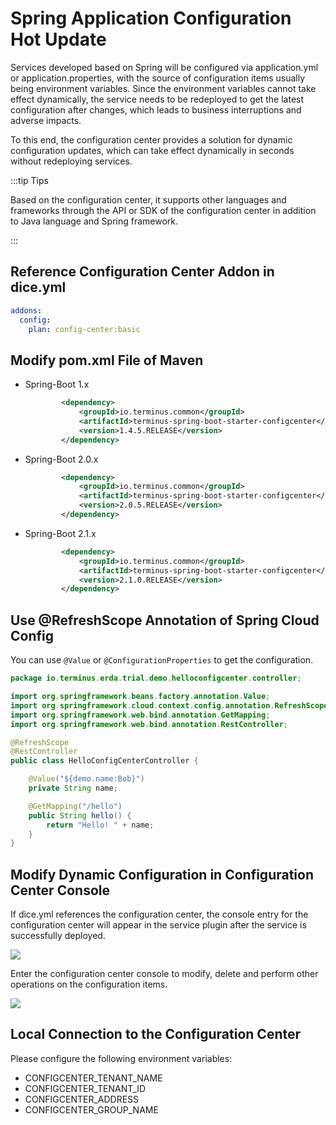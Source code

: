 # Spring Application Configuration Hot Update

Services developed based on Spring will be configured via application.yml or application.properties, with the source of configuration items usually being environment variables. Since the environment variables cannot take effect dynamically, the service needs to be redeployed to get the latest configuration after changes, which leads to business interruptions and adverse impacts.

To this end, the configuration center provides a solution for dynamic configuration updates, which can take effect dynamically in seconds without redeploying services.

:::tip Tips

Based on the configuration center, it supports other languages and frameworks through the API or SDK of the configuration center in addition to Java language and Spring framework.

:::

## Reference Configuration Center Addon in dice.yml


```yaml
addons:
  config:
    plan: config-center:basic
```

## Modify pom.xml File of Maven

* Spring-Boot 1.x

   ```xml
           <dependency>
               <groupId>io.terminus.common</groupId>
               <artifactId>terminus-spring-boot-starter-configcenter</artifactId>
               <version>1.4.5.RELEASE</version>
           </dependency>
   ```

* Spring-Boot 2.0.x

   ```xml
           <dependency>
               <groupId>io.terminus.common</groupId>
               <artifactId>terminus-spring-boot-starter-configcenter</artifactId>
               <version>2.0.5.RELEASE</version>
           </dependency>
   ```

* Spring-Boot 2.1.x

   ```xml
           <dependency>
               <groupId>io.terminus.common</groupId>
               <artifactId>terminus-spring-boot-starter-configcenter</artifactId>
               <version>2.1.0.RELEASE</version>
           </dependency>
   ```

## Use @RefreshScope Annotation of Spring Cloud Config

You can use `@Value` or `@ConfigurationProperties` to get the configuration.

```java
package io.terminus.erda.trial.demo.helloconfigcenter.controller;

import org.springframework.beans.factory.annotation.Value;
import org.springframework.cloud.context.config.annotation.RefreshScope;
import org.springframework.web.bind.annotation.GetMapping;
import org.springframework.web.bind.annotation.RestController;

@RefreshScope
@RestController
public class HelloConfigCenterController {

    @Value("${demo.name:Bob}")
    private String name;

    @GetMapping("/hello")
    public String hello() {
        return "Hello! " + name;
    }
}

```

## Modify Dynamic Configuration in Configuration Center Console

If dice.yml references the configuration center, the console entry for the configuration center will appear in the service plugin after the service is successfully deployed.

![](http://terminus-paas.oss-cn-hangzhou.aliyuncs.com/paas-doc/2022/02/22/acad3d06-24cd-4532-82a0-62306548c777.png)

Enter the configuration center console to modify, delete and perform other operations on the configuration items.



![](http://terminus-paas.oss-cn-hangzhou.aliyuncs.com/paas-doc/2022/02/22/52dd0903-2889-4a8d-b607-a537ee14e342.png)

## Local Connection to the Configuration Center

Please configure the following environment variables:

- CONFIGCENTER_TENANT_NAME
- CONFIGCENTER_TENANT_ID
- CONFIGCENTER_ADDRESS
- CONFIGCENTER_GROUP_NAME
